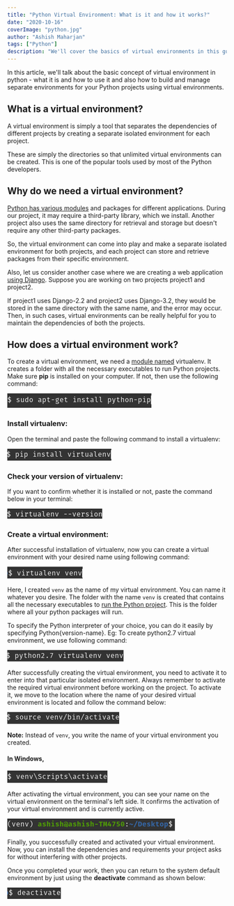 ```yaml
---
title: "Python Virtual Environment: What is it and how it works?"
date: "2020-10-16"
coverImage: "python.jpg"
author: "Ashish Maharjan"
tags: ["Python"]
description: "We'll cover the basics of virtual environments in this guide and how to use them. We will then take a closer look at how virtual environments actually work."
---
```


In this article, we'll talk about the basic concept of virtual environment in python -  what it is and how to use it and also how to build and manage separate environments for your Python projects using virtual environments. 


## What is a virtual environment?

A virtual environment is simply a tool that separates the dependencies of different projects by creating a separate isolated environment for each project.

These are simply the directories so that unlimited virtual environments can be created. This is one of the popular tools used by most of the Python developers.

## Why do we need a virtual environment?

[Python has various modules](/python-basics-in-minutes/) and packages for different applications. During our project, it may require a third-party library, which we install. Another project also uses the same directory for retrieval and storage but doesn't require any other third-party packages.

So, the virtual environment can come into play and make a separate isolated environment for both projects, and each project can store and retrieve packages from their specific environment.

Also, let us consider another case where we are creating a web application [using Django](https://www.djangoproject.com/start/). Suppose you are working on two projects project1 and project2. 

If project1 uses Django-2.2 and project2 uses Django-3.2, they would be stored in the same directory with the same name, and the error may occur. Then, in such cases, virtual environments can be really helpful for you to maintain the dependencies of both the projects.

## How does a virtual environment work? 

To create a virtual environment, we need a [module named](https://pypi.org/project/virtualenv/) virtualenv. It creates a folder with all the necessary executables to run Python projects. Make sure **pip** is installed on your computer. If not, then use the following command:

<img src="pip.png" alt="Pip" /><br>

### Install virtualenv:

Open the terminal and paste the following command to install a virtualenv:

<img src="install.png" alt="Install" /><br>

### Check your version of virtualenv:

If you want to confirm whether it is installed or not, paste the command below in your terminal:

<img src="check.png" alt="Check" /><br>

### Create a virtual environment:

After successful installation of virtualenv, now you can create a virtual environment with your desired name using following command:

<img src="name.png" alt="Check" /><br>

Here, I created `venv` as the name of my virtual environment. You can name it whatever you desire. The folder with the name `venv` is created that contains all the necessary executables to [run the Python project](/speed-up-python-code/). This is the folder where all your python packages will run.

To specify the Python interpreter of your choice, you can do it easily by specifying Python{version-name}.
Eg: To create python2.7 virtual environment, we use following command:

<img src="version.png" alt="Version" /><br>

After successfully creating the virtual environment, you need to activate it to enter into that particular isolated environment. Always remember to activate the required virtual environment before working on the project. To activate it, we move to the location where the name of your desired virtual environment is located and follow the command below:

<img src="activate.png" alt="Activate" /><br>

**Note:** Instead of `venv`, you write the name of your virtual environment you created.<br>

#### In Windows,

<img src="windows.png" alt="Windows" /><br>

After activating the virtual environment, you can see your name on the virtual environment on the terminal's left side. It confirms the activation of your virtual environment and is currently active. 

<img src="activated.png" alt="Activated" /><br>

Finally, you successfully created and activated your virtual environment. Now, you can install the dependencies and requirements your project asks for without interfering with other projects.

Once you completed your work, then you can return to the system default environment by just using the **deactivate** command as shown below:

<img src="deactivate.png" alt="Deactivate" />
